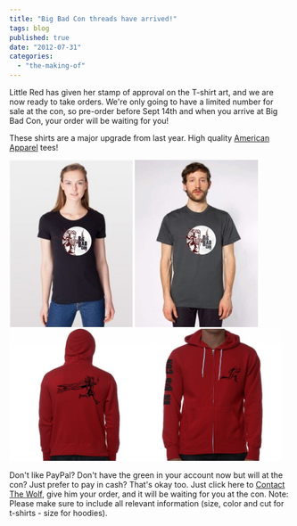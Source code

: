 ```yaml
---
title: "Big Bad Con threads have arrived!"
tags: blog
published: true
date: "2012-07-31"
categories: 
  - "the-making-of"
---
```


Little Red has given her stamp of approval on the T-shirt art, and we are now ready to take orders. We're only going to have a limited number for sale at the con, so pre-order before Sept 14th and when you arrive at Big Bad Con, your order will be waiting for you!

These shirts are a major upgrade from last year. High quality [American Apparel](http://www.americanapparel.net/) tees!

<img class="alignnone size-medium wp-image-758" title="womensshirt-mockup-black-FINAL" src="/images/womensshirt-mockup-black-FINAL-221x300.jpg" alt="" width="221" height="300">

<img class="alignnone size-medium wp-image-756" title="mensshirt-mockup-gray-FINAL" src="/images/mensshirt-mockup-gray-FINAL-221x300.jpg" alt="" width="221" height="300">

<img src="/images/BigBadHoodie-1024x521.jpg" alt="" title="BigBadHoodie" width="488" height="237" class="alignnone size-large wp-image-761">

Don't like PayPal? Don't have the green in your account now but will at the con? Just prefer to pay in cash? That's okay too. Just click here to [Contact The Wolf](http://www.bigbadcon.com/contact/ "Contact"), give him your order, and it will be waiting for you at the con. Note: Please make sure to include all relevant information (size, color and cut for t-shirts - size for hoodies).
